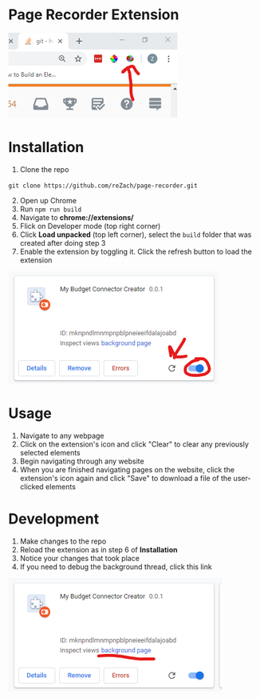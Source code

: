 # Page Recorder Extension
![](./README%20images/Menu%20icon.png)

# Installation
1. Clone the repo 

`git clone https://github.com/reZach/page-recorder.git`

2. Open up Chrome
3. Run `npm run build`
4. Navigate to **chrome://extensions/**
5. Flick on Developer mode (top right corner)
6. Click **Load unpacked** (top left corner), select the `build` folder that was created after doing step 3
6. Enable the extension by toggling it. Click the refresh button to load the extension

![](./README%20images/Extension%20card.png)

# Usage
1. Navigate to any webpage
2. Click on the extension's icon and click "Clear" to clear any previously selected elements
3. Begin navigating through any website
4. When you are finished navigating pages on the website, click the extension's icon again and click "Save" to download a file of the user-clicked elements

# Development
1. Make changes to the repo
2. Reload the extension as in step 6 of **Installation**
3. Notice your changes that took place
4. If you need to debug the background thread, click this link

![](./README%20images/Debug%20background%20thread.png)
